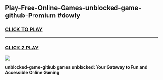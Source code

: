 
## Play-Free-Online-Games-unblocked-game-github-Premium #dcwly
<h3>
<a href="https://premium.freeplayer.one?title=unblocked-game-github&ref=8M">CLICK TO PLAY</a></h3>
<hr>

<h3>
<a href="https://premium.freeplayer.one?title=unblocked-game-github&ref=8M">CLICK 2 PLAY</a>
  
</h3>

<a href="https://premium.freeplayer.one?title=unblocked-game-github&ref=8M"><img src="https://clearcache.store/games.png"></a>


**unblocked-game-github games unblocked: Your Gateway to Fun and Accessible Online Gaming**
